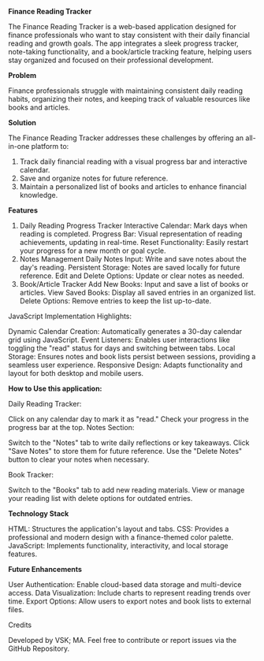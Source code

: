 **Finance Reading Tracker**

The Finance Reading Tracker is a web-based application designed for finance professionals who want to stay consistent with their daily financial reading and growth goals. The app integrates a sleek progress tracker, note-taking functionality, and a book/article tracking feature, helping users stay organized and focused on their professional development.

**Problem**

Finance professionals struggle with maintaining consistent daily reading habits, organizing their notes, and keeping track of valuable resources like books and articles. 

**Solution**

The Finance Reading Tracker addresses these challenges by offering an all-in-one platform to:

1. Track daily financial reading with a visual progress bar and interactive calendar.
2. Save and organize notes for future reference.
3. Maintain a personalized list of books and articles to enhance financial knowledge.


**Features**

1. Daily Reading Progress Tracker
Interactive Calendar: Mark days when reading is completed.
Progress Bar: Visual representation of reading achievements, updating in real-time.
Reset Functionality: Easily restart your progress for a new month or goal cycle.
2. Notes Management
Daily Notes Input: Write and save notes about the day's reading.
Persistent Storage: Notes are saved locally for future reference.
Edit and Delete Options: Update or clear notes as needed.
3. Book/Article Tracker
Add New Books: Input and save a list of books or articles.
View Saved Books: Display all saved entries in an organized list.
Delete Options: Remove entries to keep the list up-to-date.

JavaScript Implementation Highlights:


Dynamic Calendar Creation: Automatically generates a 30-day calendar grid using JavaScript.
Event Listeners: Enables user interactions like toggling the "read" status for days and switching between tabs.
Local Storage: Ensures notes and book lists persist between sessions, providing a seamless user experience.
Responsive Design: Adapts functionality and layout for both desktop and mobile users.

**How to Use this application:**

Daily Reading Tracker:

Click on any calendar day to mark it as "read."
Check your progress in the progress bar at the top.
Notes Section:

Switch to the "Notes" tab to write daily reflections or key takeaways.
Click "Save Notes" to store them for future reference.
Use the "Delete Notes" button to clear your notes when necessary.

Book Tracker:

Switch to the "Books" tab to add new reading materials.
View or manage your reading list with delete options for outdated entries.

**Technology Stack**


HTML: Structures the application's layout and tabs.
CSS: Provides a professional and modern design with a finance-themed color palette.
JavaScript: Implements functionality, interactivity, and local storage features.

**Future Enhancements**


User Authentication: Enable cloud-based data storage and multi-device access.
Data Visualization: Include charts to represent reading trends over time.
Export Options: Allow users to export notes and book lists to external files.

Credits

Developed by VSK; MA.
Feel free to contribute or report issues via the GitHub Repository.







